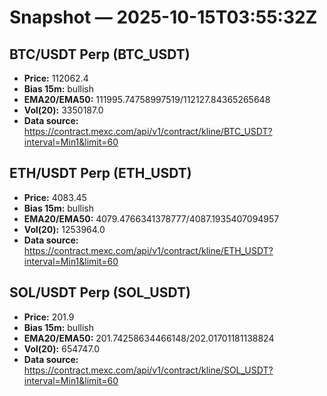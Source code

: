 # Snapshot — 2025-10-15T03:55:32Z

## BTC/USDT Perp (BTC_USDT)
- **Price:** 112062.4
- **Bias 15m:** bullish
- **EMA20/EMA50:** 111995.74758997519/112127.84365265648
- **Vol(20):** 3350187.0
- **Data source:** https://contract.mexc.com/api/v1/contract/kline/BTC_USDT?interval=Min1&limit=60

## ETH/USDT Perp (ETH_USDT)
- **Price:** 4083.45
- **Bias 15m:** bullish
- **EMA20/EMA50:** 4079.4766341378777/4087.1935407094957
- **Vol(20):** 1253964.0
- **Data source:** https://contract.mexc.com/api/v1/contract/kline/ETH_USDT?interval=Min1&limit=60

## SOL/USDT Perp (SOL_USDT)
- **Price:** 201.9
- **Bias 15m:** bullish
- **EMA20/EMA50:** 201.74258634466148/202.01701181138824
- **Vol(20):** 654747.0
- **Data source:** https://contract.mexc.com/api/v1/contract/kline/SOL_USDT?interval=Min1&limit=60
